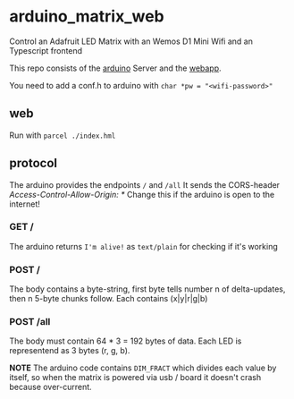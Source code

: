# arduino_matrix_web
Control an Adafruit LED Matrix with an Wemos D1 Mini Wifi and an Typescript frontend

This repo consists of the [arduino](./arduino) Server and the [webapp](./web).

You need to add a conf.h to arduino with `char *pw = "<wifi-password>"`

## web

Run with `parcel ./index.hml`


## protocol

The arduino provides the endpoints `/` and `/all`
It sends the CORS-header *Access-Control-Allow-Origin: \**
Change this if the arduino is open to the internet!


### GET /

The arduino returns `I'm alive!` as `text/plain` for checking if it's working

### POST /

The body contains a byte-string, first byte tells number n of delta-updates,
then n 5-byte chunks follow.
Each contains (x|y|r|g|b)

### POST /all

The body must contain 64 * 3 = 192 bytes of data.
Each LED is representend as 3 bytes (r, g, b).

**NOTE** The arduino code contains `DIM_FRACT` which divides each value by itself, so
when the matrix is powered via usb / board it doesn't crash because over-current.